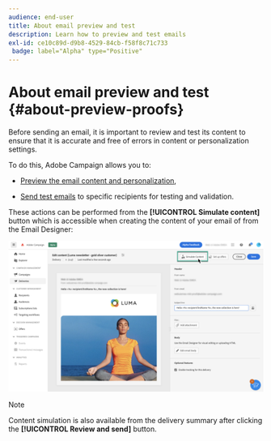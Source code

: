 ```yaml
---
audience: end-user
title: About email preview and test
description: Learn how to preview and test emails
exl-id: ce10c89d-d9b8-4529-84cb-f58f8c71c733
 badge: label="Alpha" type="Positive"
---
```

# About email preview and test {#about-preview-proofs}

Before sending an email, it is important to review and test its content to ensure that it is accurate and free of errors in content or personalization settings.

To do this, Adobe Campaign allows you to:

* [Preview the email content and personalization](preview-content.md),
<!--* [Check the email rendering](#rendering) in popular desktop, mobile and web-based clients,-->
* [Send test emails](proofs.md) to specific recipients for testing and validation.

These actions can be performed from the **[!UICONTROL Simulate content]** button which is accessible when creating the content of your email of from the Email Designer:

![](assets/simulate.png)

>[!NOTE]
>
>Content simulation is also available from the delivery summary after clicking the **[!UICONTROL Review and send]** button.
